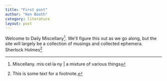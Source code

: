 ```yaml
---
title: "First post"
author: "Ken Booth"
category: literature
layout: post
---
```


Welcome to Daily Miscellany[^Footnote]. We'll figure this out as we go along, but the site will largely be a collection of musings and collected ephemera. Sherlock Holmes[^1]

[^Footnote]: Miscellany. mis·​cel·​la·​ny | a mixture of various things
[^1]: This is some text for a footnote.
